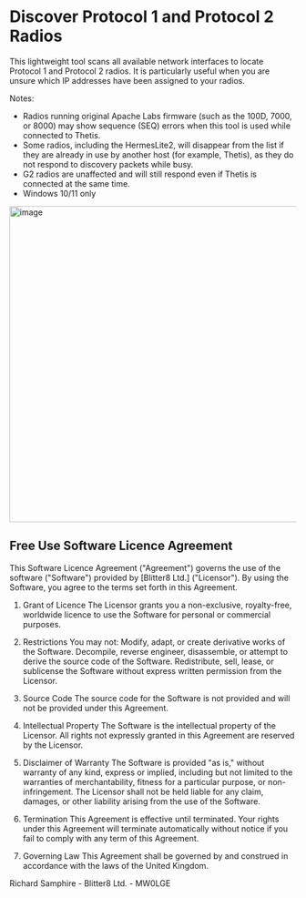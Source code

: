 # Discover Protocol 1 and Protocol 2 Radios

This lightweight tool scans all available network interfaces to locate Protocol 1 and Protocol 2 radios. It is particularly useful when you are unsure which IP addresses have been assigned to your radios.

Notes:
- Radios running original Apache Labs firmware (such as the 100D, 7000, or 8000) may show sequence (SEQ) errors when this tool is used while connected to Thetis.
- Some radios, including the HermesLite2, will disappear from the list if they are already in use by another host (for example, Thetis), as they do not respond to discovery packets while busy.
- G2 radios are unaffected and will still respond even if Thetis is connected at the same time.
- Windows 10/11 only

<img width="844" height="555" alt="image" src="https://github.com/user-attachments/assets/831b9b98-4153-4b9f-8784-50f4a98def0e" />

## Free Use Software Licence Agreement

This Software Licence Agreement ("Agreement") governs the use of the software ("Software") provided by [Blitter8 Ltd.] ("Licensor"). By using the Software, you agree to the terms set forth in this Agreement.

1. Grant of Licence
The Licensor grants you a non-exclusive, royalty-free, worldwide licence to use the Software for personal or commercial purposes.

2. Restrictions
You may not:
Modify, adapt, or create derivative works of the Software.
Decompile, reverse engineer, disassemble, or attempt to derive the source code of the Software.
Redistribute, sell, lease, or sublicense the Software without express written permission from the Licensor.

3. Source Code
The source code for the Software is not provided and will not be provided under this Agreement.

4. Intellectual Property
The Software is the intellectual property of the Licensor. All rights not expressly granted in this Agreement are reserved by the Licensor.

5. Disclaimer of Warranty
The Software is provided "as is," without warranty of any kind, express or implied, including but not limited to the warranties of merchantability, fitness for a particular purpose, or non-infringement. The Licensor shall not be held liable for any claim, damages, or other liability arising from the use of the Software.

6. Termination
This Agreement is effective until terminated. Your rights under this Agreement will terminate automatically without notice if you fail to comply with any term of this Agreement.

7. Governing Law
This Agreement shall be governed by and construed in accordance with the laws of the United Kingdom.

Richard Samphire - Blitter8 Ltd. - MW0LGE
